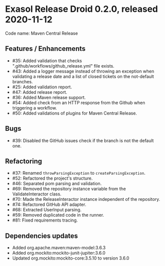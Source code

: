 # Exasol Release Droid 0.2.0, released 2020-11-12

Code name: Maven Central Release

## Features / Enhancements

* #35: Added validation that checks ".github/workflows/github_release.yml" file exists.
* #43: Added a logger message instead of throwing an exception when validating a release date and a list of closed tickets on the not-default branches. 
* #25: Added validation report.
* #47: Added release report.
* #36: Added Maven release support.
* #54: Added check from an HTTP response from the Github when triggering a workflow.
* #50: Added validations of plugins for Maven Central Release.

## Bugs

* #39: Disabled the GitHub issues check if the branch is not the default one.

## Refactoring

* #37: Renamed `throwParsingException` to `createParsingException`.
* #52: Refactored the project's structure.
* #46: Separated pom parsing and validation.
* #69: Removed the repository instance variable from the ValidateInteractor class.
* #70: Made the ReleaseInteractor instance independent of the repository.
* #74: Refactored GitHub API adapter.
* #68: Extracted UserInput parsing.
* #59: Removed duplicated code in the runner.
* #81: Fixed requirements tracing.

## Dependencies updates

* Added org.apache.maven:maven-model:3.6.3
* Added org.mockito:mockito-junit-jupiter:3.6.0
* Updated org.mockito:mockito-core:3.5.10 to version 3.6.0
